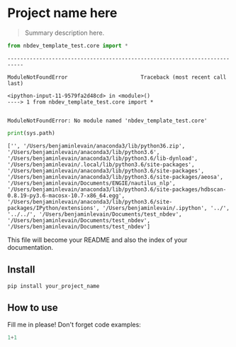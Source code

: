 # Project name here
> Summary description here.


```python
from nbdev_template_test.core import *

```


    ---------------------------------------------------------------------------

    ModuleNotFoundError                       Traceback (most recent call last)

    <ipython-input-11-9579fa2d48cd> in <module>()
    ----> 1 from nbdev_template_test.core import *
    

    ModuleNotFoundError: No module named 'nbdev_template_test.core'


```python
print(sys.path)
```

    ['', '/Users/benjaminlevain/anaconda3/lib/python36.zip', '/Users/benjaminlevain/anaconda3/lib/python3.6', '/Users/benjaminlevain/anaconda3/lib/python3.6/lib-dynload', '/Users/benjaminlevain/.local/lib/python3.6/site-packages', '/Users/benjaminlevain/anaconda3/lib/python3.6/site-packages', '/Users/benjaminlevain/anaconda3/lib/python3.6/site-packages/aeosa', '/Users/benjaminlevain/Documents/ENGIE/nautilus_nlp', '/Users/benjaminlevain/anaconda3/lib/python3.6/site-packages/hdbscan-0.8.19-py3.6-macosx-10.7-x86_64.egg', '/Users/benjaminlevain/anaconda3/lib/python3.6/site-packages/IPython/extensions', '/Users/benjaminlevain/.ipython', '../', '../../', '/Users/benjaminlevain/Documents/test_nbdev', '/Users/benjaminlevain/Documents/test_nbdev', '/Users/benjaminlevain/Documents/test_nbdev']


This file will become your README and also the index of your documentation.

## Install

`pip install your_project_name`

## How to use

Fill me in please! Don't forget code examples:

```python
1+1
```

